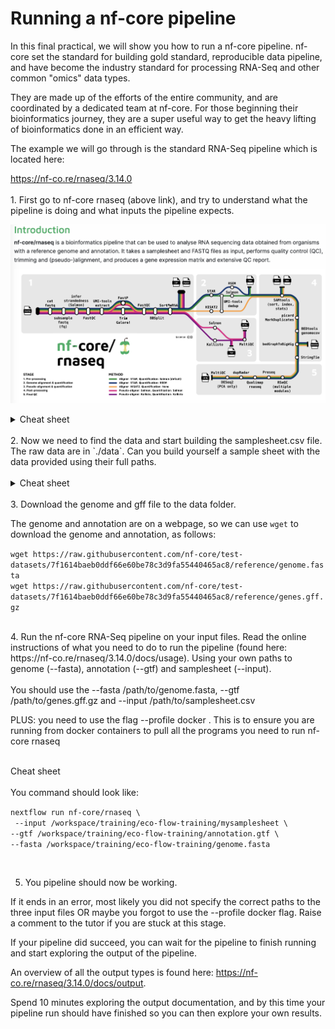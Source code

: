 # Running a nf-core pipeline

In this final practical, we will show you how to run a nf-core pipeline. nf-core set the standard for building gold standard, reproducible data pipeline, and have become the industry standard for processing RNA-Seq and other common "omics" data types.

They are made up of the efforts of the entire community, and are coordinated by a dedicated team at nf-core. For those beginning their bioinformatics journey, they are a super useful way to get the heavy lifting of bioinformatics done in an efficient way.

The example we will go through is the standard RNA-Seq pipeline which is located here: 

https://nf-co.re/rnaseq/3.14.0
<br>
<br>1. First go to nf-core rnaseq (above link), and try to understand what the pipeline is doing and what inputs the pipeline expects.

![nf-core rnaseq](./img/image.png)

<details>
<summary>Cheat sheet</summary>
<br>

Hopefully you found that you require a genome (in fasta) and annotation (in gtf or gff3), as well as an input samplesheet that contains links to the raw RNA-Seq fastq data

</details>
<br>
2. Now we need to find the data and start building the samplesheet.csv file. The raw data are in `./data`. Can you build yourself a sample sheet with the data provided using their full paths.
<br>
<br>
<details>
<summary>Cheat sheet</summary>
<br>
sample,fastq_1,fastq_2,strandedness
CONTROL_REP1,AEG588A1_S1_L002_R1_001.fastq.gz,AEG588A1_S1_L002_R2_001.fastq.gz,auto
CONTROL_REP1,AEG588A1_S1_L003_R1_001.fastq.gz,AEG588A1_S1_L003_R2_001.fastq.gz,auto
CONTROL_REP1,AEG588A1_S1_L004_R1_001.fastq.gz,AEG588A1_S1_L004_R2_001.fastq.gz,auto

A sample sheet will contain a sample name, followed by the forward reads (normally R1), followed by the reverve reads (normally R2, if you have them)), followed by the strand information (if you want the pipeline to calculate this for you, you use auto, else you write unstranded, forward or reverse).
</details>
<br>
3. Download the genome and gff file to the data folder.

The genome and annotation are on a webpage, so we can use `wget` to download the genome and annotation, as follows:

`wget https://raw.githubusercontent.com/nf-core/test-datasets/7f1614baeb0ddf66e60be78c3d9fa55440465ac8/reference/genome.fasta`
<br>
`wget https://raw.githubusercontent.com/nf-core/test-datasets/7f1614baeb0ddf66e60be78c3d9fa55440465ac8/reference/genes.gff.gz`

<br>
4. Run the nf-core RNA-Seq pipeline on your input files. Read the online instructions of what you need to do to run the pipeline (found here: https://nf-co.re/rnaseq/3.14.0/docs/usage). Using your own paths to genome (--fasta), annotation (--gtf) and samplesheet (--input). 
<br>
<br>
You should use the --fasta /path/to/genome.fasta,  --gtf /path/to/genes.gff.gz and --input /path/to/samplesheet.csv

PLUS: you need to use the flag --profile docker . This is to ensure you are running from docker containers to pull all the programs you need to run nf-core rnaseq
<br>
<br>
<summary>Cheat sheet</summary>
<br>
You command should look like:

`nextflow run nf-core/rnaseq \`<br>`
--input /workspace/training/eco-flow-training/mysamplesheet \`<br>`--gtf /workspace/training/eco-flow-training/annotation.gtf \`<br>`--fasta /workspace/training/eco-flow-training/genome.fasta`
</details>
<br>

5. You pipeline should now be working. 

If it ends in an error, most likely you did not specify the correct paths to the three input files OR maybe you forgot to use the --profile docker flag. Raise a comment to the tutor if you are stuck at this stage. 

If your pipeline did succeed, you can wait for the pipeline to finish running and start exploring the output of the pipeline.

An overview of all the output types is found here: https://nf-co.re/rnaseq/3.14.0/docs/output. 

Spend 10 minutes exploring the output documentation, and by this time your pipeline run should have finished so you can then explore your own results. 



